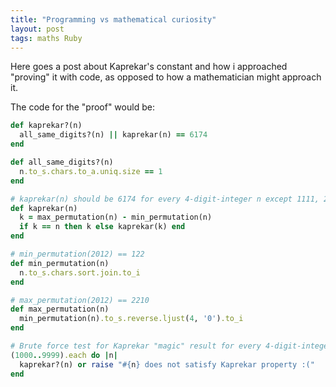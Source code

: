 ```yaml
---
title: "Programming vs mathematical curiosity"
layout: post
tags: maths Ruby
---
```


Here goes a post about Kaprekar's constant and how i approached "proving" it with code, as opposed to how a mathematician might approach it.

The code for the "proof" would be:

```ruby
def kaprekar?(n)
  all_same_digits?(n) || kaprekar(n) == 6174
end

def all_same_digits?(n)
  n.to_s.chars.to_a.uniq.size == 1
end

# kaprekar(n) should be 6174 for every 4-digit-integer n except 1111, 2222, ...x
def kaprekar(n)
  k = max_permutation(n) - min_permutation(n)
  if k == n then k else kaprekar(k) end
end

# min_permutation(2012) == 122
def min_permutation(n)
  n.to_s.chars.sort.join.to_i
end

# max_permutation(2012) == 2210
def max_permutation(n)
  min_permutation(n).to_s.reverse.ljust(4, '0').to_i
end

# Brute force test for Kaprekar "magic" result for every 4-digit-integer.
(1000..9999).each do |n|
  kaprekar?(n) or raise "#{n} does not satisfy Kaprekar property :("
end
```

